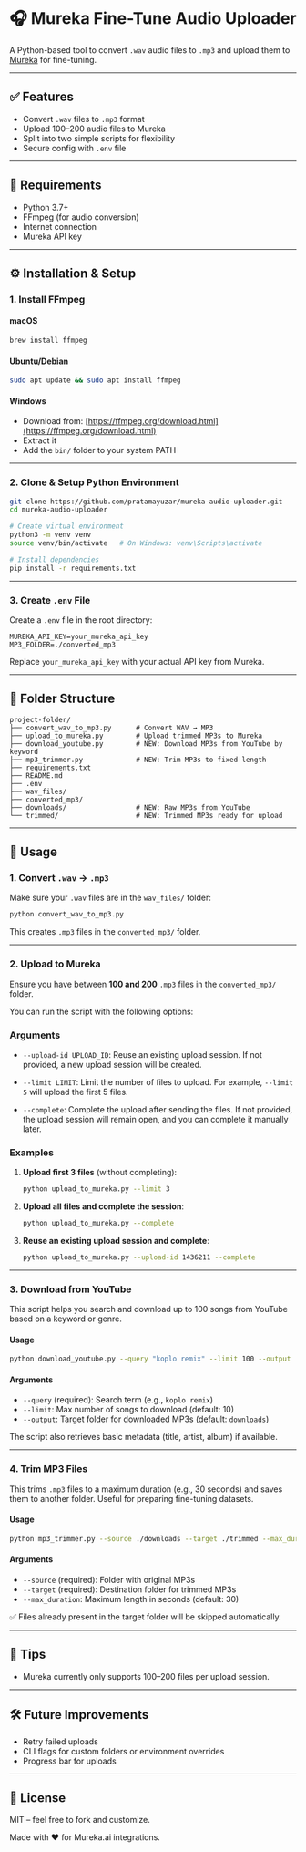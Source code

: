 # 🎧 Mureka Fine-Tune Audio Uploader

A Python-based tool to convert `.wav` audio files to `.mp3` and upload them to [Mureka](https://platform.mureka.ai) for fine-tuning.

---

## ✅ Features

- Convert `.wav` files to `.mp3` format
- Upload 100–200 audio files to Mureka
- Split into two simple scripts for flexibility
- Secure config with `.env` file

---

## 🧰 Requirements

- Python 3.7+
- FFmpeg (for audio conversion)
- Internet connection
- Mureka API key

---

## ⚙️ Installation & Setup

### 1. Install FFmpeg

#### macOS
```bash
brew install ffmpeg
```

#### Ubuntu/Debian
```bash
sudo apt update && sudo apt install ffmpeg
```

#### Windows
- Download from: [https://ffmpeg.org/download.html](https://ffmpeg.org/download.html)
- Extract it
- Add the `bin/` folder to your system PATH

---

### 2. Clone & Setup Python Environment

```bash
git clone https://github.com/pratamayuzar/mureka-audio-uploader.git
cd mureka-audio-uploader

# Create virtual environment
python3 -m venv venv
source venv/bin/activate   # On Windows: venv\Scripts\activate

# Install dependencies
pip install -r requirements.txt
```

---

### 3. Create `.env` File

Create a `.env` file in the root directory:

```env
MUREKA_API_KEY=your_mureka_api_key
MP3_FOLDER=./converted_mp3
```

Replace `your_mureka_api_key` with your actual API key from Mureka.

---

## 📂 Folder Structure

```
project-folder/
├── convert_wav_to_mp3.py      # Convert WAV → MP3
├── upload_to_mureka.py        # Upload trimmed MP3s to Mureka
├── download_youtube.py        # NEW: Download MP3s from YouTube by keyword
├── mp3_trimmer.py             # NEW: Trim MP3s to fixed length
├── requirements.txt
├── README.md
├── .env
├── wav_files/
├── converted_mp3/
├── downloads/                 # NEW: Raw MP3s from YouTube
└── trimmed/                   # NEW: Trimmed MP3s ready for upload
```

---

## 🚀 Usage

### 1. Convert `.wav` → `.mp3`

Make sure your `.wav` files are in the `wav_files/` folder:

```bash
python convert_wav_to_mp3.py
```

This creates `.mp3` files in the `converted_mp3/` folder.

---

### 2. Upload to Mureka

Ensure you have between **100 and 200** `.mp3` files in the `converted_mp3/` folder.

You can run the script with the following options:

### Arguments

- `--upload-id UPLOAD_ID`:
  Reuse an existing upload session. If not provided, a new upload session will be created.
  
- `--limit LIMIT`:
  Limit the number of files to upload. For example, `--limit 5` will upload the first 5 files.

- `--complete`:
  Complete the upload after sending the files. If not provided, the upload session will remain open, and you can complete it manually later.

### Examples

1. **Upload first 3 files** (without completing):
   ```bash
   python upload_to_mureka.py --limit 3
   ```

2. **Upload all files and complete the session**:
   ```bash
   python upload_to_mureka.py --complete
   ```

3. **Reuse an existing upload session and complete**:
   ```bash
   python upload_to_mureka.py --upload-id 1436211 --complete
   ```

---

### 3. Download from YouTube

This script helps you search and download up to 100 songs from YouTube based on a keyword or genre.

#### Usage

```bash
python download_youtube.py --query "koplo remix" --limit 100 --output ./downloads
```

#### Arguments

* `--query` (required): Search term (e.g., `koplo remix`)
* `--limit`: Max number of songs to download (default: 10)
* `--output`: Target folder for downloaded MP3s (default: `downloads`)

The script also retrieves basic metadata (title, artist, album) if available.

---

### 4. Trim MP3 Files

This trims `.mp3` files to a maximum duration (e.g., 30 seconds) and saves them to another folder. Useful for preparing fine-tuning datasets.

#### Usage

```bash
python mp3_trimmer.py --source ./downloads --target ./trimmed --max_duration 30
```

#### Arguments

* `--source` (required): Folder with original MP3s
* `--target` (required): Destination folder for trimmed MP3s
* `--max_duration`: Maximum length in seconds (default: 30)

✅ Files already present in the target folder will be skipped automatically.

---

## 🔐 Tips

- Mureka currently only supports 100–200 files per upload session.

---

## 🛠 Future Improvements

- Retry failed uploads
- CLI flags for custom folders or environment overrides
- Progress bar for uploads

---

## 📄 License

MIT – feel free to fork and customize.

Made with ❤️ for Mureka.ai integrations.